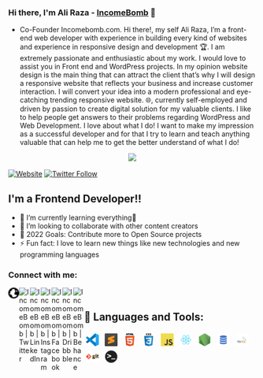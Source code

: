 <!-- @format -->

### Hi there, I'm Ali Raza - [IncomeBomb][website] 👋

- Co-Founder Incomebomb.com. Hi there!, my self Ali Raza, I’m a front-end web developer with experience in building every kind of websites and experience in responsive design and development 🏆. I am extremely passionate and enthusiastic about my work. I would love to assist you in Front end and WordPress projects. In my opinion website design is the main thing that can attract the client that’s why I will design a responsive website that reflects your business and increase customer interaction. I will convert your idea into a modern professional and eye-catching trending responsive website. 🌐, currently self-employed and driven by passion to create digital solution for my valuable clients. I like to help people get answers to their problems regarding WordPress and Web Development. I love about what I do! I want to make my impression as a  successful developer and for that I try to learn and teach anything valuable that can help me to get the better understand of what I do!

<div id="header" align="center">
  <img src="https://giphy.com/embed/M9gbBd9nbDrOTu1Mqx" width="100"/>
</div>

[![Website](https://img.shields.io/website?label=incomebomb.com&style=for-the-badge&url=https%3A%2F%2Fincomebomb.com)](https://www.incomebomb.com/)
[![Twitter Follow](https://img.shields.io/twitter/follow/AliRaza55795782?color=%231DA1F2&label=Follow%20%40AliRaza&logo=twitter&style=for-the-badge)](https://twitter.com/AliRaza55795782)

## I'm a Frontend Developer!!

- 🌱 I’m currently learning everything🤣
- 👯 I’m looking to collaborate with other content creators
- 🥅 2022 Goals: Contribute more to Open Source projects
- ⚡ Fun fact: I love to learn new things like new technologies and new programming languages

### Connect with me:

[<img align="left" alt="incomebomb.com" width="22px" src="https://raw.githubusercontent.com/iconic/open-iconic/master/svg/globe.svg" />][website]
[<img align="left" alt="IncomeBomb | Twitter" width="22px" src="https://cdn.jsdelivr.net/npm/simple-icons@v3/icons/twitter.svg" />][twitter]
[<img align="left" alt="IncomeBomb | LinkedIn" width="22px" src="https://cdn.jsdelivr.net/npm/simple-icons@v3/icons/linkedin.svg" />][linkedin]
[<img align="left" alt="IncomeBomb | Instagram" width="22px" src="https://cdn.jsdelivr.net/npm/simple-icons@v3/icons/instagram.svg" />][instagram]
[<img align="left" alt="IncomeBomb | Facebook" width="22px" src="https://cdn.jsdelivr.net/npm/simple-icons@v3/icons/facebook.svg" />][facebook]
[<img align="left" alt="IncomeBomb | Dribbble" width="22px" src="https://cdn.jsdelivr.net/npm/simple-icons@v3/icons/dribbble.svg" />][dribbble]
[<img align="left" alt="IncomeBomb | Behance" width="22px" src="https://cdn.jsdelivr.net/npm/simple-icons@v3/icons/behance.svg" />][behance]

<br />

## 🧰 Languages and Tools:
<p>
<img src="https://raw.githubusercontent.com/github/explore/80688e429a7d4ef2fca1e82350fe8e3517d3494d/topics/visual-studio-code/visual-studio-code.png" alt="Vs Code"  width="26px" style="vertical-align:top; margin:4px">
<img src="https://raw.githubusercontent.com/github/explore/80688e429a7d4ef2fca1e82350fe8e3517d3494d/topics/sublime-text/sublime-text.png" alt="Sublime Text"  width="26px" style="vertical-align:top; margin:4px">
<img src="https://raw.githubusercontent.com/github/explore/80688e429a7d4ef2fca1e82350fe8e3517d3494d/topics/html/html.png" alt="Html"  width="26px" style="vertical-align:top; margin:4px">
<img src="https://raw.githubusercontent.com/github/explore/80688e429a7d4ef2fca1e82350fe8e3517d3494d/topics/css/css.png" alt="CSS"  width="26px" style="vertical-align:top; margin:4px">
<img src="https://raw.githubusercontent.com/github/explore/80688e429a7d4ef2fca1e82350fe8e3517d3494d/topics/javascript/javascript.png" alt="JavaScript"  width="26px"style="vertical-align:top; margin:4px">
<img src="https://raw.githubusercontent.com/github/explore/80688e429a7d4ef2fca1e82350fe8e3517d3494d/topics/react/react.png" alt="React"  width="26px" style="vertical-align:top; margin:4px">
<img src="https://raw.githubusercontent.com/github/explore/80688e429a7d4ef2fca1e82350fe8e3517d3494d/topics/nodejs/nodejs.png" alt="Nodejs"  width="26px" style="vertical-align:top; margin:4px">
<img src="https://raw.githubusercontent.com/github/explore/80688e429a7d4ef2fca1e82350fe8e3517d3494d/topics/sql/sql.png" alt="sql"  width="26px" style="vertical-align:top; margin:4px">
<img src="https://raw.githubusercontent.com/github/explore/80688e429a7d4ef2fca1e82350fe8e3517d3494d/topics/mysql/mysql.png" alt="Mysql"  width="26px" style="vertical-align:top; margin:4px">
<img src="https://raw.githubusercontent.com/github/explore/80688e429a7d4ef2fca1e82350fe8e3517d3494d/topics/git/git.png" alt="Git"  width="26px" style="vertical-align:top; margin:4px">
<img src="https://raw.githubusercontent.com/github/explore/80688e429a7d4ef2fca1e82350fe8e3517d3494d/topics/terminal/terminal.png" alt="Terminal"  width="26px" style="vertical-align:top; margin:4px">
</p>

<br />
<br />

[website]: https://www.incomebomb.com/
[twitter]: https://twitter.com/AliRaza55795782
[instagram]: https://www.instagram.com/alirazasaqib786/
[linkedin]: https://www.linkedin.com/in/ali-raza-7689901a7/
[dribbble]: https://dribbble.com/Alirazasaqib
[behance]: https://www.behance.net/AliRazaSaqib
[facebook]: https://web.facebook.com/profile.php?id=100006145513818

